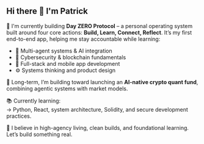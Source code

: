## Hi there 👋 I'm Patrick

🚧 I'm currently building **Day ZERO Protocol** – a personal operating system built around four core actions: **Build, Learn, Connect, Reflect**. It’s my first end-to-end app, helping me stay accountable while learning:

- 🧠 Multi-agent systems & AI integration  
- 🔐 Cybersecurity & blockchain fundamentals  
- 📱 Full-stack and mobile app development  
- ⚙️ Systems thinking and product design

🔭 Long-term, I’m building toward launching an **AI-native crypto quant fund**, combining agentic systems with market models.

📚 Currently learning:  
→ Python, React, system architecture, Solidity, and secure development practices.

🧩 I believe in high-agency living, clean builds, and foundational learning.  
Let’s build something real.

